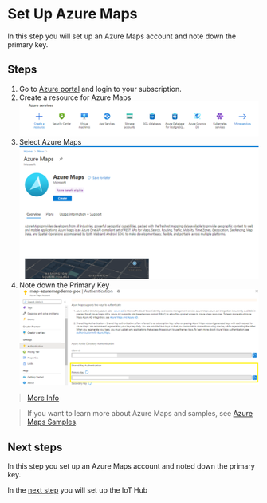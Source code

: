 # Set Up Azure Maps

In this step you will set up an Azure Maps account and note down the primary key.

## Steps

1. Go to [Azure portal]('https://portal.azure.com') and login to your subscription.
2. Create a resource for Azure Maps  ![Azure Maps](../images/azure-maps-create-1.png)
3. Select Azure Maps![Azure Maps](../images/azure-maps-create-2.png)
4. Note down the Primary Key
![Azure Maps](../images/azure-maps-create-3.png)
> [More Info](https://docs.microsoft.com/azure/azure-maps/map-create)
   
> If you want to learn more about Azure Maps and samples, see [Azure Maps Samples](https://azuremapscodesamples.azurewebsites.net/index.html?WT.mc_id=academic-7372-jabenn).

## Next steps

In this step you set up an Azure Maps account and noted down the primary key.

In the [next step](./set-up-iot-hub.md) you will set up the IoT Hub